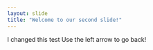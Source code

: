 ```yaml
---
layout: slide
title: "Welcome to our second slide!"
---
```

I changed this test
Use the left arrow to go back!
